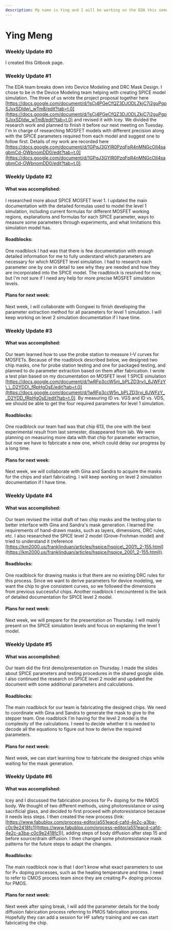 ```yaml
---
description: My name is Ying and I will be working on the EDA this semester
---
```


# Ying Meng

### **Weekly Update #0**

I created this Gitbook page.



### **Weekly Update #1**

The EDA team breaks down into Device Modeling and DRC Mask Design. I chose to be in the Device Modeling team helping with creating SPICE model simulation. The three of us wrote the project proposal together here [https://docs.google.com/document/d/1sCj4PGeCfQZ3DJODLZkjC7j2guPgpSJxxSDldw\_wTm8/edit?tab=t.0](https://docs.google.com/document/d/1sCj4PGeCfQZ3DJODLZkjC7j2guPgpSJxxSDldw_wTm8/edit?tab=t.0) and revised it with Icey. We divided the research work and planned to finish it before our next meeting on Tuesday. I'm in charge of researching MOSFET models with different precision along with the SPICE parameters required from each model and suggest one to follow first. Details of my work are recorded here [https://docs.google.com/document/d/1GPqJ3GYlR0PzqFpR4nMNGcOII4sagbmCd-OWbnomDD0/edit?tab=t.0](https://docs.google.com/document/d/1GPqJ3GYlR0PzqFpR4nMNGcOII4sagbmCd-OWbnomDD0/edit?tab=t.0).



### **Weekly Update #2**

#### **What was accomplished:**

I researched more about SPICE MOSFET level 1. I updated the main documentation with the detailed formulas used to model the level 1 simulation, including current formulas for different MOSFET working regions, explanations and formulas for each SPICE parameter, ways to measure some parameters through experiments, and what limitations this simulation model has.

#### **Roadblocks:**

One roadblock I had was that there is few documentation with enough detailed information for me to fully understand which parameters are necessary for which MOSFET level simulation. I had to research each parameter one by one in detail to see why they are needed and how they are incorporated into the SPICE model. The roadblock is resolved for now, but I'm not sure if I need any help for more precise MOSFET simulation levels.

#### **Plans for next week:**

Next week, I will collaborate with Gongwei to finish developing the parameter extraction method for all parameters for level 1 simulation. I will keep working on level 2 simulation documentation if I have time.



### **Weekly Update #3**

#### **What was accomplished:**

Our team learned how to use the probe station to measure I-V curves for MOSFETs. Because of the roadblock described below, we designed two chip masks, one for probe station testing and one for packaged testing, and planned to do parameter extraction based on them after fabrication. I wrote a test plan based on my documentation on MOSFET level 1 SPICE simulation [https://docs.google.com/document/d/1wRFp3ccW5n\_bPLZD3rvi\_6JWFzY\_\_D2YDD\_fRpHgOsE/edit?tab=t.0](https://docs.google.com/document/d/1wRFp3ccW5n_bPLZD3rvi_6JWFzY__D2YDD_fRpHgOsE/edit?tab=t.0). By measuring ID vs. VGS and ID vs. VDS, we should be able to get the four required parameters for level 1 simulation.

#### **Roadblocks:**

One roadblock our team had was that chip 613, the one with the best experimental result from last semester, disappeared from lab. We were planning on measuring more data with that chip for parameter extraction, but now we have to fabricate a new one, which could delay our progress by a long time.

#### **Plans for next week:**

Next week, we will collaborate with Gina and Sandra to acquire the masks for the chips and start fabricating. I will keep working on level 2 simulation documentation if I have time.



### **Weekly Update #4**

#### **What was accomplished:**

Our team revised the initial draft of two chip masks and the testing plan to better interface with Gina and Sandra's mask generation. I learned the requirements of hand-drawn masks, such as layers, dimensions, DRC rules, etc. I also researched the SPICE level 2 model (Grove-Frohman model) and tried to understand it (reference [https://km2000.us/franklinduan/articles/hspice/hspice\_2001\_2-155.html](https://km2000.us/franklinduan/articles/hspice/hspice_2001_2-155.html)).

#### **Roadblocks:**

One roadblock for drawing masks is that there are no existing DRC rules for this process. Since we want to derive parameters for device modeling, we want the chip to give consistent curves, so we followed the dimensions from previous successful chips. Another roadblock I encountered is the lack of detailed documentation for SPICE level 2 model.

#### **Plans for next week:**

Next week, we will prepare for the presentation on Thursday. I will mainly present on the SPICE simulation levels and focus on explaining the level 1 model.



### **Weekly Update #5**

#### **What was accomplished:**

Our team did the first demo/presentation on Thursday. I made the slides about SPICE parameters and testing procedures in the shared google slide. I also continued the research on SPICE level 2 model and updated the document with some additional parameters and calculations.

#### **Roadblocks:**

The main roadblock for our team is fabricating the designed chips. We need to coordinate with Gina and Sandra to generate the mask to give to the stepper team. One roadblock I'm having for the level 2 model is the complexity of the calculations. I need to decide whether it is needed to decode all the equations to figure out how to derive the required parameters.

#### **Plans for next week:**

Next week, we can start learning how to fabricate the designed chips while waiting for the mask generation.



### **Weekly Update #6**

#### **What was accomplished:**

Icey and I discussed the fabrication process for P+ doping for the NMOS body. We thought of two different methods, using photoresistance or using sacrificial glass, and decided to first proceed with photoresistance because it needs less steps. I then created the new process (link: [https://www.fabublox.com/process-editor/a551eacd-cafd-4e2c-a3ba-c0c9e2418fc1](https://www.fabublox.com/process-editor/a551eacd-cafd-4e2c-a3ba-c0c9e2418fc1)), adding steps of body diffusion after step 15 and before source/drain diffusion. I then changed some photoresistance mask patterns for the future steps to adapt the changes.

#### **Roadblocks:**

The main roadblock now is that I don't know what exact parameters to use for P+ doping processes, such as the heating temperature and time. I need to refer to CMOS process team since they are creating P+ doping process for PMOS.

#### **Plans for next week:**

Next week after sping break, I will add the parameter details for the body diffusion fabrication process referring to PMOS fabrication process. Hopefully they can add a session for HF safety training and we can start fabricating the chip.
